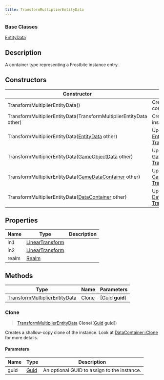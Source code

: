 ```yaml
---
title: TransformMultiplierEntityData
---
```

### Base Classes

[EntityData](EntityData)

## Description

A container type representing a Frostbite instance entry.

## Constructors

| Constructor                                                                              | Description                                                                                                                                       |
| ---------------------------------------------------------------------------------------- | ------------------------------------------------------------------------------------------------------------------------------------------------- |
| TransformMultiplierEntityData()                                                          | Create a new instance of this container type.                                                                                                     |
| TransformMultiplierEntityData(TransformMultiplierEntityData other)                       | Create a reference copy of an instance of the same type.                                                                                          |
| TransformMultiplierEntityData([EntityData](EntityData) other)                            | Upcast an instance of type [EntityData](EntityData) to [TransformMultiplierEntityData](TransformMultiplierEntityData).                            |
| TransformMultiplierEntityData([GameObjectData](GameObjectData) other)                    | Upcast an instance of type [GameObjectData](GameObjectData) to [TransformMultiplierEntityData](TransformMultiplierEntityData).                    |
| TransformMultiplierEntityData([GameDataContainer](GameDataContainer) other)              | Upcast an instance of type [GameDataContainer](GameDataContainer) to [TransformMultiplierEntityData](TransformMultiplierEntityData).              |
| TransformMultiplierEntityData([DataContainer](/vext/ref/shared/class/datacontainer) other) | Upcast an instance of type [DataContainer](/vext/ref/shared/class/datacontainer) to [TransformMultiplierEntityData](TransformMultiplierEntityData). |

## Properties

| Name  | Type                                                    | Description |
| ----- | ------------------------------------------------------- | ----------- |
| in1   | [LinearTransform](/vext/ref/shared/class/LinearTransform) |             |
| in2   | [LinearTransform](/vext/ref/shared/class/LinearTransform) |             |
| realm | [Realm](Realm)                                          |             |

## Methods

| Type                                                           | Name            | Parameters                                     |
| -------------------------------------------------------------- | --------------- | ---------------------------------------------- |
| [TransformMultiplierEntityData](TransformMultiplierEntityData) | [Clone](#clone) | \[[Guid](/vext/ref/shared/class/guid) **guid**\] |

### Clone

> [TransformMultiplierEntityData](TransformMultiplierEntityData) **Clone**(\[[Guid](/vext/ref/shared/class/guid) **guid**\])

Creates a shallow-copy clone of the instance. Look at [DataContainer::Clone](/vext/ref/shared/class/datacontainer#clone) for more details.

#### Parameters

| Name | Type         | Description                                 |
| ---- | ------------ | ------------------------------------------- |
| guid | [Guid](Guid) | An optional GUID to assign to the instance. |
